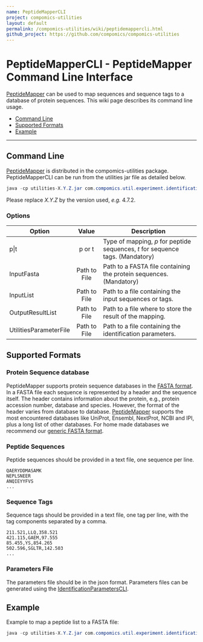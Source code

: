 ```yaml
---
name: PeptideMapperCLI
project: compomics-utilities
layout: default
permalink: /compomics-utilities/wiki/peptidemappercli.html
github_project: https://github.com/compomics/compomics-utilities
---
```


# PeptideMapperCLI - PeptideMapper Command Line Interface #

[PeptideMapper](/compomics-utilities/wiki/peptidemapper.html) can be used to map sequences and sequence tags to a database of protein sequences. This wiki page describes its command line usage.

  * [Command Line](#command-line)
  * [Supported Formats](#supported-formats)
  * [Example](#example)

---

## Command Line ##

[PeptideMapper](/compomics-utilities/wiki/peptidemapper.html) is distributed in the compomics-utilities package. PeptideMapperCLI can be run from the utilities jar file as detailed below.

```java
java -cp utilities-X.Y.Z.jar com.compomics.util.experiment.identification.protein_inference.executable.PeptideMapping -[p|t] <InputFasta> <InputList> <OutputResultList> [<UtilitiesParameterFile>]
```

Please replace _X.Y.Z_ by the version used, _e.g._ 4.7.2.

### Options ###

| Option                 | Value        | Description                                                                    |
| ---------------------- |:------------:| ------------------------------------------------------------------------------ |
| p\|t                   | p or t       | Type of mapping, _p_ for peptide sequences, _t_ for sequence tags. (Mandatory) |
| InputFasta             | Path to File | Path to a FASTA file containing the protein sequences. (Mandatory)             |
| InputList              | Path to File | Path to a file containing the input sequences or tags.                         |
| OutputResultList       | Path to File | Path to a file where to store the result of the mapping.                       |
| UtilitiesParameterFile | Path to File | Path to a file containing the identification parameters.                       |

## Supported Formats ##

### Protein Sequence database ###
PeptideMapper supports protein sequence databases in the [FASTA format](http://en.wikipedia.org/wiki/FASTA_format). In a FASTA file each sequence is represented by a header and the sequence itself. The header contains information about the protein, e.g., protein accession number, database and species. However, the format of the header varies from database to database. [PeptideMapper](/compomics-utilities/wiki/peptidemapper.html) supports the most encountered databases like UniProt, Ensembl, NextProt, NCBI and IPI, plus a long list of other databases. For home made databases we recommend our [generic FASTA format](/searchgui/wiki/databasehelp#non-standard-fasta.html).

### Peptide Sequences ###

Peptide sequences should be provided in a text file, one sequence per line.

```
QAERYDDMASAMK
NEPLSNEER
ANQIEYYFVS
...
```

### Sequence Tags ###

Sequence tags should be provided in a text file, one tag per line, with the tag components separated by a comma.

```
211.521,LLQ,358.521
421.115,GAEM,97.555
85.455,YS,854.265
502.596,SGLTR,142.503
...
```

### Parameters File ###

The parameters file should be in the json format. Parameters files can be generated using the [IdentificationParametersCLI](/compomics-utilities/wiki/identificationparameterscli.html).

## Example ##

Example to map a peptide list to a FASTA file:

```java
java -cp utilities-X.Y.Z.jar com.compomics.util.experiment.identification.protein_inference.executable.PeptideMapping -p exampleFiles/PeptideMapping/yeast.fasta exampleFiles/PeptideMapping/yeast-pep-1k.csv result-file.csv
```